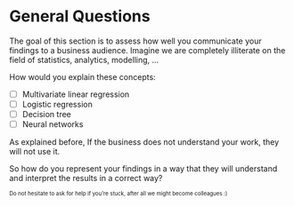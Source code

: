 # General Questions
The goal of this section is to assess how well you communicate your findings to a business audience.
Imagine we are completely illiterate on the field of statistics, analytics, modelling, ...

How would you explain these concepts:

- [ ] Multivariate linear regression
- [ ] Logistic regression
- [ ] Decision tree
- [ ] Neural networks

As explained before,
If the business does not understand your work, they will not use it.

So how do you represent your findings in a way that they will understand and interpret the results in a correct way?

<sub><sup>Do not hesitate to ask for help if you're stuck, after all we might become colleagues :)</sup></sub>


